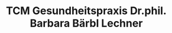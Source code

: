 ---
title: "TCM Gesundheitspraxis Dr.phil. Barbara Bärbl Lechner"
url: /wiener-neustadt/tcm-gesundheitspraxis-dr-phil-barbara-baerbl-lechner/
shop: Massage
---